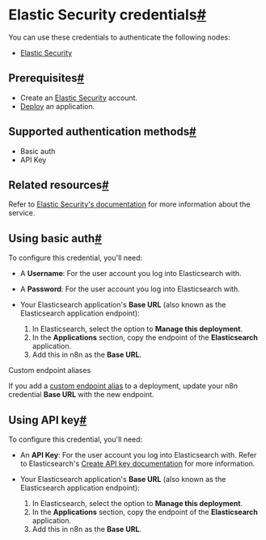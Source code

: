 [](https://github.com/n8n-io/n8n-docs/edit/main/docs/integrations/builtin/credentials/elasticsecurity.md "Edit this page")

# Elastic Security credentials[#](#elastic-security-credentials "Permanent link")

You can use these credentials to authenticate the following nodes:

*   [Elastic Security](../../app-nodes/n8n-nodes-base.elasticsecurity/)

## Prerequisites[#](#prerequisites "Permanent link")

*   Create an [Elastic Security](https://www.elastic.co/security) account.
*   [Deploy](https://www.elastic.co/guide/en/cloud/current/ec-create-deployment.html) an application.

## Supported authentication methods[#](#supported-authentication-methods "Permanent link")

*   Basic auth
*   API Key

## Related resources[#](#related-resources "Permanent link")

Refer to [Elastic Security's documentation](https://www.elastic.co/guide/en/security/current/es-overview.html) for more information about the service.

## Using basic auth[#](#using-basic-auth "Permanent link")

To configure this credential, you'll need:

*   A **Username**: For the user account you log into Elasticsearch with.
*   A **Password**: For the user account you log into Elasticsearch with.
*   Your Elasticsearch application's **Base URL** (also known as the Elasticsearch application endpoint):
    
    1.  In Elasticsearch, select the option to **Manage this deployment**.
    2.  In the **Applications** section, copy the endpoint of the **Elasticsearch** application.
    3.  Add this in n8n as the **Base URL**.

Custom endpoint aliases

If you add a [custom endpoint alias](https://www.elastic.co/guide/en/cloud/current/ec-regional-deployment-aliases.html) to a deployment, update your n8n credential **Base URL** with the new endpoint.

## Using API key[#](#using-api-key "Permanent link")

To configure this credential, you'll need:

*   An **API Key**: For the user account you log into Elasticsearch with. Refer to Elasticsearch's [Create API key documentation](https://www.elastic.co/guide/en/elasticsearch/reference/current/security-api-create-api-key.html) for more information.
*   Your Elasticsearch application's **Base URL** (also known as the Elasticsearch application endpoint):
    
    1.  In Elasticsearch, select the option to **Manage this deployment**.
    2.  In the **Applications** section, copy the endpoint of the **Elasticsearch** application.
    3.  Add this in n8n as the **Base URL**.